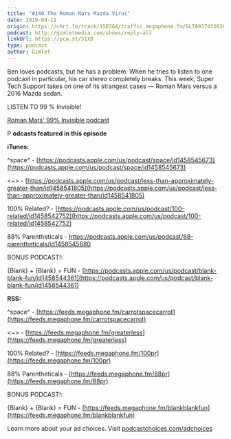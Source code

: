 ```yaml
---
title: "#140 The Roman Mars Mazda Virus"
date: 2019-04-11
origin: https://chrt.fm/track/15E3G4/traffic.megaphone.fm/GLT8937432626.mp3?updated=1644002283
podcast: http://gimletmedia.com/shows/reply-all
linkUrl: https://pca.st/51XD
type: podcast
author: Gimlet
---
```


Ben loves podcasts, but he has a problem. When he tries to listen to one podcast in particular, his car stereo completely breaks. This week, Super Tech Support takes on one of its strangest cases — Roman Mars versus a 2016 Mazda sedan.

LISTEN TO 99 % Invisible!

[Roman Mars' 99% Invisible podcast](https://99percentinvisible.org/)

P **odcasts featured in this episode**

**iTunes:**

^space^ - [https://podcasts.apple.com/us/podcast/space/id1458545673](https://podcasts.apple.com/us/podcast/space/id1458545673)

\<~\> - [https://podcasts.apple.com/us/podcast/less-than-approximately-greater-than/id1458541805](https://podcasts.apple.com/us/podcast/less-than-approximately-greater-than/id1458541805)

100% Related? - [https://podcasts.apple.com/us/podcast/100-related/id1458542752](https://podcasts.apple.com/us/podcast/100-related/id1458542752)

88% Parentheticals - https://podcasts.apple.com/us/podcast/88-parentheticals/id1458545680

BONUS PODCAST!:

{Blank} + {Blank} = FUN - [https://podcasts.apple.com/us/podcast/blank-blank-fun/id1458544361](https://podcasts.apple.com/us/podcast/blank-blank-fun/id1458544361)

**RSS:**

^space^ - [https://feeds.megaphone.fm/carrotspacecarrot](https://feeds.megaphone.fm/carrotspacecarrot)

\<~\> - [https://feeds.megaphone.fm/greaterless](https://feeds.megaphone.fm/greaterless)

100% Related? - [https://feeds.megaphone.fm/100pr](https://feeds.megaphone.fm/100pr)

88% Parentheticals - [https://feeds.megaphone.fm/88pr](https://feeds.megaphone.fm/88pr)

BONUS PODCAST!:

{Blank} + {Blank} = FUN - [https://feeds.megaphone.fm/blankblankfun](https://feeds.megaphone.fm/blankblankfun)

Learn more about your ad choices. Visit [podcastchoices.com/adchoices](https://podcastchoices.com/adchoices)

